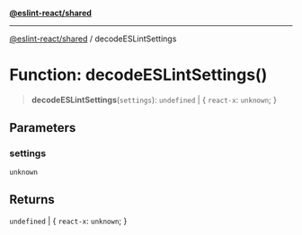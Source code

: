 [**@eslint-react/shared**](../README.md)

***

[@eslint-react/shared](../README.md) / decodeESLintSettings

# Function: decodeESLintSettings()

> **decodeESLintSettings**(`settings`): `undefined` \| \{ `react-x`: `unknown`; \}

## Parameters

### settings

`unknown`

## Returns

`undefined` \| \{ `react-x`: `unknown`; \}
